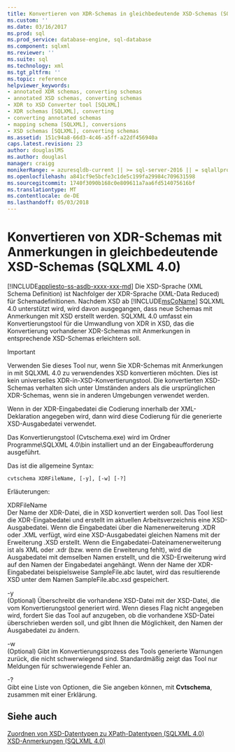 ```yaml
---
title: Konvertieren von XDR-Schemas in gleichbedeutende XSD-Schemas (SQLXML 4.0) versehen | Microsoft Docs
ms.custom: ''
ms.date: 03/16/2017
ms.prod: sql
ms.prod_service: database-engine, sql-database
ms.component: sqlxml
ms.reviewer: ''
ms.suite: sql
ms.technology: xml
ms.tgt_pltfrm: ''
ms.topic: reference
helpviewer_keywords:
- annotated XDR schemas, converting schemas
- annotated XSD schemas, converting schemas
- XDR to XSD Converter tool [SQLXML]
- XDR schemas [SQLXML], converting
- converting annotated schemas
- mapping schema [SQLXML], conversions
- XSD schemas [SQLXML], converting schemas
ms.assetid: 151c94a8-66d3-4c46-a5ff-a22df456940a
caps.latest.revision: 23
author: douglaslMS
ms.author: douglasl
manager: craigg
monikerRange: = azuresqldb-current || >= sql-server-2016 || = sqlallproducts-allversions
ms.openlocfilehash: a841cf9e5bcfe3c1de5c199fa29984c709631598
ms.sourcegitcommit: 1740f3090b168c0e809611a7aa6fd514075616bf
ms.translationtype: MT
ms.contentlocale: de-DE
ms.lasthandoff: 05/03/2018
---
```

# <a name="converting-annotated-xdr-schemas-to-equivalent-xsd-schemas-sqlxml-40"></a>Konvertieren von XDR-Schemas mit Anmerkungen in gleichbedeutende XSD-Schemas (SQLXML 4.0)
[!INCLUDE[appliesto-ss-asdb-xxxx-xxx-md](../../../includes/appliesto-ss-asdb-xxxx-xxx-md.md)]
  Die XSD-Sprache (XML Schema Definition) ist Nachfolger der XDR-Sprache (XML-Data Reduced) für Schemadefinitionen. Nachdem XSD ab [!INCLUDE[msCoName](../../../includes/msconame-md.md)] SQLXML 4.0 unterstützt wird, wird davon ausgegangen, dass neue Schemas mit Anmerkungen mit XSD erstellt werden. SQLXML 4.0 umfasst ein Konvertierungstool für die Umwandlung von XDR in XSD, das die Konvertierung vorhandener XDR-Schemas mit Anmerkungen in entsprechende XSD-Schemas erleichtern soll.  
  
> [!IMPORTANT]  
>  Verwenden Sie dieses Tool nur, wenn Sie XDR-Schemas mit Anmerkungen in mit SQLXML 4.0 zu verwendendes XSD konvertieren möchten. Dies ist kein universelles XDR-in-XSD-Konvertierungstool. Die konvertierten XSD-Schemas verhalten sich unter Umständen anders als die ursprünglichen XDR-Schemas, wenn sie in anderen Umgebungen verwendet werden.  
  
 Wenn in der XDR-Eingabedatei die Codierung innerhalb der XML-Deklaration angegeben wird, dann wird diese Codierung für die generierte XSD-Ausgabedatei verwendet.  
  
 Das Konvertierungstool (Cvtschema.exe) wird im Ordner Programme\SQLXML 4.0\bin installiert und an der Eingabeaufforderung ausgeführt.  
  
 Das ist die allgemeine Syntax:  
  
```  
cvtschema XDRFileName, [-y], [-w] [-?]  
```  
  
 Erläuterungen:  
  
 XDRFileName  
 Der Name der XDR-Datei, die in XSD konvertiert werden soll. Das Tool liest die XDR-Eingabedatei und erstellt im aktuellen Arbeitsverzeichnis eine XSD-Ausgabedatei. Wenn die Eingabedatei über die Namenerweiterung .XDR oder .XML verfügt, wird eine XSD-Ausgabedatei gleichen Namens mit der Erweiterung .XSD erstellt. Wenn die Eingabedatei-Dateinamenerweiterung ist als XML oder .xdr (bzw. wenn die Erweiterung fehlt), wird die Ausgabedatei mit demselben Namen erstellt, und die XSD-Erweiterung wird auf den Namen der Eingabedatei angehängt. Wenn der Name der XDR-Eingabedatei beispielsweise SampleFile.abc lautet, wird das resultierende XSD unter dem Namen SampleFile.abc.xsd gespeichert.  
  
 -y  
 (Optional) Überschreibt die vorhandene XSD-Datei mit der XSD-Datei, die vom Konvertierungstool generiert wird. Wenn dieses Flag nicht angegeben wird, fordert Sie das Tool auf anzugeben, ob die vorhandene XSD-Datei überschrieben werden soll, und gibt Ihnen die Möglichkeit, den Namen der Ausgabedatei zu ändern.  
  
 -w  
 (Optional) Gibt im Konvertierungsprozess des Tools generierte Warnungen zurück, die nicht schwerwiegend sind. Standardmäßig zeigt das Tool nur Meldungen für schwerwiegende Fehler an.  
  
 -?  
 Gibt eine Liste von Optionen, die Sie angeben können, mit **Cvtschema**, zusammen mit einer Erklärung.  
  
## <a name="see-also"></a>Siehe auch  
 [Zuordnen von XSD-Datentypen zu XPath-Datentypen &#40;SQLXML 4.0&#41;](../../../relational-databases/sqlxml-annotated-xsd-schemas-using/mapping-xsd-data-types-to-xpath-data-types-sqlxml-4-0.md)   
 [XSD-Anmerkungen &#40;SQLXML 4.0&#41;](../../../relational-databases/sqlxml-annotated-xsd-schemas-using/xsd-annotations-sqlxml-4-0.md)  
  
  
